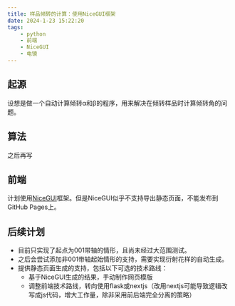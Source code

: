 ```yaml
---
title: 样品倾转的计算：使用NiceGUI框架
date: 2024-1-23 15:22:20
tags: 
    - python
    - 前端
    - NiceGUI
    - 电镜
---
```


## 起源
设想是做一个自动计算倾转α和β的程序，用来解决在倾转样品时计算倾转角的问题。

## 算法
之后再写

## 前端
计划使用[NiceGUI](nicegui.io)框架。但是NiceGUI似乎不支持导出静态页面，不能发布到GitHub Pages上。

## 后续计划
- 目前只实现了起点为001带轴的情形，且尚未经过大范围测试。
- 之后会尝试添加非001带轴起始情形的支持，需要实现衍射花样的自动生成。
- 提供静态页面生成的支持，包括以下可选的技术路线：
    - 基于NiceGUI生成的结果，手动制作网页模版
    - 调整前端技术路线，转向使用flask或nextjs（改用nextjs可能导致逻辑改写成js代码，增大工作量，除非采用前后端完全分离的策略）